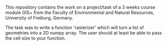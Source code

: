 This repository contains the work on a project/task of a 3 weeks course module GIS+ from the Faculty of Environmental and Natural Resources, University of Freiburg, Germany.

The task was to write a function 'rasterizer' which will turn a list of geometries into a 2D numpy array. The user should at least be able to pass the cell size to your function.

